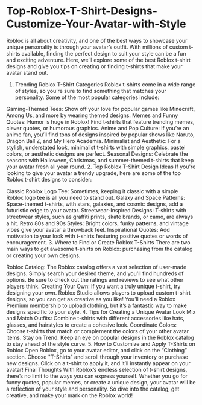 # Top-Roblox-T-Shirt-Designs-Customize-Your-Avatar-with-Style
Roblox is all about creativity, and one of the best ways to showcase your unique personality is through your avatar’s outfit. With millions of custom t-shirts available, finding the perfect design to suit your style can be a fun and exciting adventure. Here, we’ll explore some of the best Roblox t-shirt designs and give you tips on creating or finding t-shirts that make your avatar stand out.

1. Trending Roblox T-Shirt Categories
Roblox t-shirts come in a wide range of styles, so you’re sure to find something that matches your personality. Some of the most popular categories include:

Gaming-Themed Tees: Show off your love for popular games like Minecraft, Among Us, and more by wearing themed designs.
Memes and Funny Quotes: Humor is huge in Roblox! Find t-shirts that feature trending memes, clever quotes, or humorous graphics.
Anime and Pop Culture: If you’re an anime fan, you’ll find tons of designs inspired by popular shows like Naruto, Dragon Ball Z, and My Hero Academia.
Minimalist and Aesthetic: For a stylish, understated look, minimalist t-shirts with simple graphics, pastel colors, or aesthetic designs are perfect.
Seasonal Designs: Celebrate the seasons with Halloween, Christmas, and summer-themed t-shirts that keep your avatar fresh all year round.
2. Top Roblox T-Shirt Design Ideas
If you're looking to give your avatar a trendy upgrade, here are some of the top Roblox t-shirt designs to consider:

Classic Roblox Logo Tee: Sometimes, keeping it classic with a simple Roblox logo tee is all you need to stand out.
Galaxy and Space Patterns: Space-themed t-shirts, with stars, galaxies, and cosmic designs, add a futuristic edge to your avatar.
Streetwear-Inspired Designs: T-shirts with streetwear styles, such as graffiti prints, skate brands, or camo, are always a hit.
Retro 80s and 90s Styles: Bright colors, funky patterns, and vintage vibes give your avatar a throwback feel.
Inspirational Quotes: Add motivation to your look with t-shirts featuring positive quotes or words of encouragement.
3. Where to Find or Create Roblox T-Shirts
There are two main ways to get awesome t-shirts on Roblox: purchasing from the catalog or creating your own designs.

Roblox Catalog: The Roblox catalog offers a vast selection of user-made designs. Simply search your desired theme, and you'll find hundreds of options. Be sure to check out the ratings and reviews to see what other players think.
Creating Your Own: If you want a truly unique t-shirt, try designing your own. Roblox Studio allows players to upload custom t-shirt designs, so you can get as creative as you like! You’ll need a Roblox Premium membership to upload clothing, but it’s a fantastic way to make designs specific to your style.
4. Tips for Creating a Unique Avatar Look
Mix and Match Outfits: Combine t-shirts with different accessories like hats, glasses, and hairstyles to create a cohesive look.
Coordinate Colors: Choose t-shirts that match or complement the colors of your other avatar items.
Stay on Trend: Keep an eye on popular designs in the Roblox catalog to stay ahead of the style curve.
5. How to Customize and Apply T-Shirts on Roblox
Open Roblox, go to your avatar editor, and click on the “Clothing” section.
Choose "T-Shirts" and scroll through your inventory or purchase new designs.
Click on a t-shirt to apply it, and it’ll instantly appear on your avatar!
Final Thoughts
With Roblox’s endless selection of t-shirt designs, there’s no limit to the ways you can express yourself. Whether you go for funny quotes, popular memes, or create a unique design, your avatar will be a reflection of your style and personality. So dive into the catalog, get creative, and make your mark on the Roblox world!



